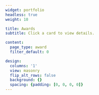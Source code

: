 ```yaml
---
widget: portfolio
headless: true
weight: 10

title: Awards
subtitle: Click a card to view details.

content:
  page_type: award
  filter_default: 0

design:
  columns: '1'
  view: masonry
  flip_alt_rows: false
  background: {}
  spacing: {padding: [0, 0, 0, 0]}
---
```


